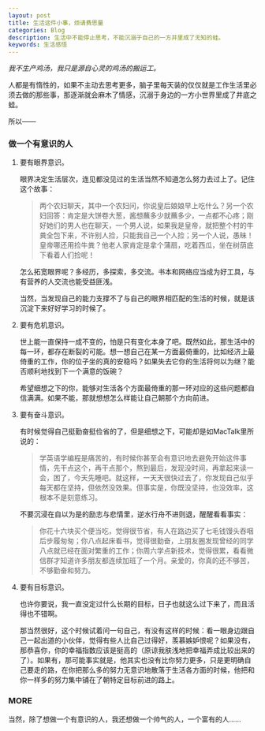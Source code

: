 ```yaml
---
layout: post
title: 生活这件小事，烦请费思量
categories: Blog
description: 生活中不能停止思考，不能沉溺于自己的一方井里成了无知的蛙。
keywords: 生活感悟
---
```


*我不生产鸡汤，我只是源自心灵的鸡汤的搬运工。*

人都是有惰性的，如果不主动去思考更多，脑子里每天装的仅仅就是工作生活里必须去做的那些事，那逐渐就会麻木了情感，沉溺于身边的一方小世界里成了井底之蛙。

所以——

### 做一个有意识的人

1. 要有眼界意识。

   眼界决定生活层次，连见都没见过的生活当然不知道怎么努力去过上了。记住这个故事：

   > 两个农妇聊天，其中一个农妇问，你说皇后娘娘早上吃什么？另一个农妇回答：肯定是大饼卷大葱，酱想蘸多少就蘸多少，一点都不心疼；刚好她们的男人也在聊天，一个男人说，如果我是皇帝，就把整个村的牛粪全包下来，不许别人捡，只能我自己一个人捡；另一个人说，愚昧！皇帝哪还用捡牛粪？他老人家肯定是拿个蒲扇，吃着西瓜，坐在树荫底下看着人们捡呢！

   怎么拓宽眼界呢？多经历，多探索，多交流。书本和网络应当成为好工具，与有营养的人交流也能受益匪浅。

   当然，当发现自己的能力支撑不了与自己的眼界相匹配的生活的时候，就是该沉淀下来好好学习的时候了。

1. 要有危机意识。

   世上能一直保持一成不变的，怕是只有变化本身了吧。既然如此，那生活中的每一环，都存在断裂的可能。想一想自己在某一方面最倚重的，比如经济上最倚重的工作，你的位子坐的真的安稳吗？如果失去它你的生活将何以为继？能否顺利地找到下一个满意的饭碗？

   希望细想之下的你，能够对生活各个方面最倚重的那一环对应的这些问题都自信满满。如果不能，那就想想怎么样能让自己朝那个方向前进。

1. 要有奋斗意识。

   有时候觉得自己挺勤奋挺俭省的了，但是细想之下，可能却是如MacTalk里所说的：

   > 学英语学编程是痛苦的，有时候你甚至会有意识地去避免开始这件事情，先干点这个，再干点那个，熬到最后，发现没时间，再拿起来读一会，困了，今天先睡吧。就这样，一天天很快过去了，你发现自己似乎每天都在坚持，但依然没效果。但事实是，你既没坚持，也没效率，这根本不是刻意练习。

   不要沉浸在自以为是的励志与悲情里，逆水行舟不进则退，醒醒看看事实：

   > 你花十六块买个便当吃，觉得很节省，有人在路边买了七毛钱馒头吞咽后步履匆匆；你八点起床看书，觉得很勤奋，上朋友圈发现曾经的同学八点就已经在面对繁重的工作；你周六学点新技术，觉得很累，看看微信群才知道许多朋友都连续加班了一个月。亲爱的，你真的还不够苦，不够勤奋和努力。

1. 要有目标意识。

   也许你要说，我一直没定过什么长期的目标，日子也就这么过下来了，而且活得也不错啊。

   那当然很好，这个时候试着问一句自己，有没有这样的时候：看一眼身边跟自己一起出道的小伙伴，觉得有些人比自己过得好，羡慕嫉妒恨呢？如果没有，那恭喜你，你的幸福指数应该是挺高的（原谅我肤浅地把幸福弄成比较出来的了）。如果有，那可能事实就是，他其实也没有比你努力更多，只是更明确自己要走的路，在你把那么多的努力无意识地散落于生活各方面的时候，他把和你一样多的努力集中铺在了朝特定目标前进的路上。

### MORE

当然，除了想做一个有意识的人，我还想做一个帅气的人，一个富有的人……
